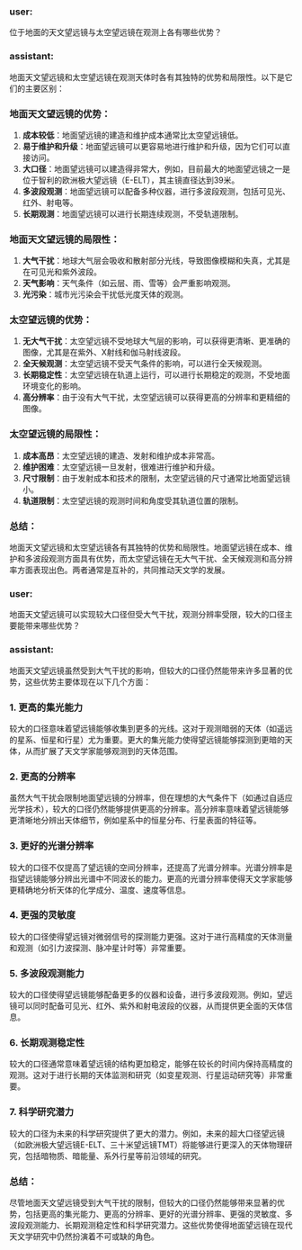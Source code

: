 ### user: 

位于地面的天文望远镜与太空望远镜在观测上各有哪些优势？


### assistant: 

地面天文望远镜和太空望远镜在观测天体时各有其独特的优势和局限性。以下是它们的主要区别：

### 地面天文望远镜的优势：
1. **成本较低**：地面望远镜的建造和维护成本通常比太空望远镜低。
2. **易于维护和升级**：地面望远镜可以更容易地进行维护和升级，因为它们可以直接访问。
3. **大口径**：地面望远镜可以建造得非常大，例如，目前最大的地面望远镜之一是位于智利的欧洲极大望远镜（E-ELT），其主镜直径达到39米。
4. **多波段观测**：地面望远镜可以配备多种仪器，进行多波段观测，包括可见光、红外、射电等。
5. **长期观测**：地面望远镜可以进行长期连续观测，不受轨道限制。

### 地面天文望远镜的局限性：
1. **大气干扰**：地球大气层会吸收和散射部分光线，导致图像模糊和失真，尤其是在可见光和紫外波段。
2. **天气影响**：天气条件（如云层、雨、雪等）会严重影响观测。
3. **光污染**：城市光污染会干扰低光度天体的观测。

### 太空望远镜的优势：
1. **无大气干扰**：太空望远镜不受地球大气层的影响，可以获得更清晰、更准确的图像，尤其是在紫外、X射线和伽马射线波段。
2. **全天候观测**：太空望远镜不受天气条件的影响，可以进行全天候观测。
3. **长期稳定性**：太空望远镜在轨道上运行，可以进行长期稳定的观测，不受地面环境变化的影响。
4. **高分辨率**：由于没有大气干扰，太空望远镜可以获得更高的分辨率和更精细的图像。

### 太空望远镜的局限性：
1. **成本高昂**：太空望远镜的建造、发射和维护成本非常高。
2. **维护困难**：太空望远镜一旦发射，很难进行维护和升级。
3. **尺寸限制**：由于发射成本和技术的限制，太空望远镜的尺寸通常比地面望远镜小。
4. **轨道限制**：太空望远镜的观测时间和角度受其轨道位置的限制。

### 总结：
地面天文望远镜和太空望远镜各有其独特的优势和局限性。地面望远镜在成本、维护和多波段观测方面具有优势，而太空望远镜在无大气干扰、全天候观测和高分辨率方面表现出色。两者通常是互补的，共同推动天文学的发展。


### user: 

地面天文望远镜可以实现较大口径但受大气干扰，观测分辨率受限，较大的口径主要能带来哪些优势？


### assistant: 

地面天文望远镜虽然受到大气干扰的影响，但较大的口径仍然能带来许多显著的优势，这些优势主要体现在以下几个方面：

### 1. **更高的集光能力**
较大的口径意味着望远镜能够收集到更多的光线。这对于观测暗弱的天体（如遥远的星系、恒星和行星）尤为重要。更大的集光能力使得望远镜能够探测到更暗的天体，从而扩展了天文学家能够观测到的天体范围。

### 2. **更高的分辨率**
虽然大气干扰会限制地面望远镜的分辨率，但在理想的大气条件下（如通过自适应光学技术），较大的口径仍然能够提供更高的分辨率。高分辨率意味着望远镜能够更清晰地分辨出天体细节，例如星系中的恒星分布、行星表面的特征等。

### 3. **更好的光谱分辨率**
较大的口径不仅提高了望远镜的空间分辨率，还提高了光谱分辨率。光谱分辨率是指望远镜能够分辨出光谱中不同波长的能力。更高的光谱分辨率使得天文学家能够更精确地分析天体的化学成分、温度、速度等信息。

### 4. **更强的灵敏度**
较大的口径使得望远镜对微弱信号的探测能力更强。这对于进行高精度的天体测量和观测（如引力波探测、脉冲星计时等）非常重要。

### 5. **多波段观测能力**
较大的口径使得望远镜能够配备更多的仪器和设备，进行多波段观测。例如，望远镜可以同时配备可见光、红外、紫外和射电波段的仪器，从而提供更全面的天体信息。

### 6. **长期观测稳定性**
较大的口径通常意味着望远镜的结构更加稳定，能够在较长的时间内保持高精度的观测。这对于进行长期的天体监测和研究（如变星观测、行星运动研究等）非常重要。

### 7. **科学研究潜力**
较大的口径为未来的科学研究提供了更大的潜力。例如，未来的超大口径望远镜（如欧洲极大望远镜E-ELT、三十米望远镜TMT）将能够进行更深入的天体物理研究，包括暗物质、暗能量、系外行星等前沿领域的研究。

### 总结：
尽管地面天文望远镜受到大气干扰的限制，但较大的口径仍然能够带来显著的优势，包括更高的集光能力、更高的分辨率、更好的光谱分辨率、更强的灵敏度、多波段观测能力、长期观测稳定性和科学研究潜力。这些优势使得地面望远镜在现代天文学研究中仍然扮演着不可或缺的角色。
